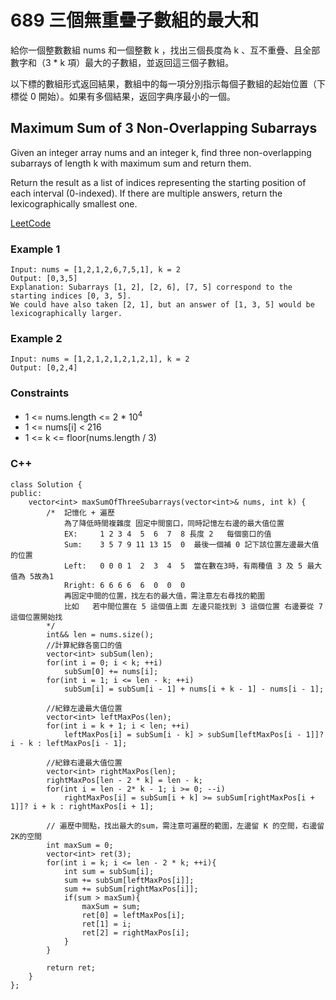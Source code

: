 # 689 三個無重疊子數組的最大和

給你一個整數數組 nums 和一個整數 k ，找出三個長度為 k 、互不重疊、且全部數字和（3 * k 項）最大的子數組，並返回這三個子數組。

以下標的數組形式返回結果，數組中的每一項分別指示每個子數組的起始位置（下標從 0 開始）。如果有多個結果，返回字典序最小的一個。

##  Maximum Sum of 3 Non-Overlapping Subarrays

Given an integer array nums and an integer k, find three non-overlapping subarrays of length k with maximum sum and return them.

Return the result as a list of indices representing the starting position of each interval (0-indexed). If there are multiple answers, return the lexicographically smallest one.

[LeetCode](https://leetcode-cn.com/problems/maximum-sum-of-3-non-overlapping-subarrays/)

### Example 1

```
Input: nums = [1,2,1,2,6,7,5,1], k = 2
Output: [0,3,5]
Explanation: Subarrays [1, 2], [2, 6], [7, 5] correspond to the starting indices [0, 3, 5].
We could have also taken [2, 1], but an answer of [1, 3, 5] would be lexicographically larger.
```

### Example 2

```
Input: nums = [1,2,1,2,1,2,1,2,1], k = 2
Output: [0,2,4]
```

### Constraints

* 1 <= nums.length <= 2 * 10<sup>4</sup>
* 1 <= nums[i] < 216
* 1 <= k <= floor(nums.length / 3)

### C++ 

```
class Solution {
public:
    vector<int> maxSumOfThreeSubarrays(vector<int>& nums, int k) {
        /*  記憶化 + 遍歷
            為了降低時間複雜度 固定中間窗口，同時記憶左右邊的最大值位置
            EX:     1 2 3 4  5  6  7  8 長度 2   每個窗口的值
            Sum:    3 5 7 9 11 13 15  0  最後一個補 0 記下該位置左邊最大值的位置
            Left:   0 0 0 1  2  3  4  5  當在數在3時，有兩種值 3 及 5 最大值為 5故為1
            Rright: 6 6 6 6  6  0  0  0
            再固定中間的位置，找左右的最大值，需注意左右尋找的範圍
            比如   若中間位置在 5 這個值上面 左邊只能找到 3 這個位置 右邊要從 7這個位置開始找
        */
        int&& len = nums.size();
        //計算紀錄各窗口的值
        vector<int> subSum(len);
        for(int i = 0; i < k; ++i)
            subSum[0] += nums[i];
        for(int i = 1; i <= len - k; ++i)
            subSum[i] = subSum[i - 1] + nums[i + k - 1] - nums[i - 1];

        //紀錄左邊最大值位置 
        vector<int> leftMaxPos(len); 
        for(int i = k + 1; i < len; ++i)
            leftMaxPos[i] = subSum[i - k] > subSum[leftMaxPos[i - 1]]? i - k : leftMaxPos[i - 1];

        //紀錄右邊最大值位置
        vector<int> rightMaxPos(len);
        rightMaxPos[len - 2 * k] = len - k;
        for(int i = len - 2* k - 1; i >= 0; --i)
            rightMaxPos[i] = subSum[i + k] >= subSum[rightMaxPos[i + 1]]? i + k : rightMaxPos[i + 1];
        
        // 遍歷中間點，找出最大的sum，需注意可遍歷的範圍，左邊留 K 的空間，右邊留2K的空間
        int maxSum = 0;
        vector<int> ret(3);
        for(int i = k; i <= len - 2 * k; ++i){
            int sum = subSum[i];
            sum += subSum[leftMaxPos[i]];
            sum += subSum[rightMaxPos[i]];
            if(sum > maxSum){
                maxSum = sum;
                ret[0] = leftMaxPos[i];
                ret[1] = i;
                ret[2] = rightMaxPos[i];
            }
        }       

        return ret;
    }
};
```
